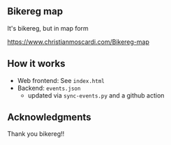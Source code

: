 ## Bikereg map
It's bikereg, but in map form

https://www.christianmoscardi.com/Bikereg-map

## How it works
- Web frontend: See `index.html`
- Backend: `events.json`
    - updated via `sync-events.py` and a github action

## Acknowledgments
Thank you bikereg!!



